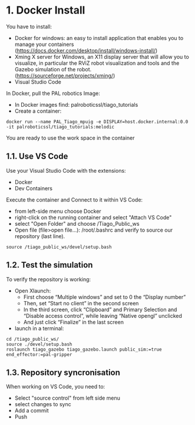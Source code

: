 # **1. Docker Install**

You have to install:
- Docker for windows: an easy to install application that enables you to manage your
containers (https://docs.docker.com/desktop/install/windows-install/)
- Xming X server for Windows, an X11 display server that will allow you to visualize, in
particular the RViZ robot visualization and tools and the Gazebo simulation of the
robot. (https://sourceforge.net/projects/xming/)
- Visual Studio Code

In Docker, pull the PAL robotics Image:
- In Docker images find: palroboticssl/tiago_tutorials
- Create a container:
```shell
docker run --name PAL_Tiago_mpuig -e DISPLAY=host.docker.internal:0.0 -it palroboticssl/tiago_tutorials:melodic
```
You are ready to use the work space in the container

## **1.1. Use VS Code**

Use your Visual Studio Code with the extensions:
- Docker
- Dev Containers

Execute the container and Connect to it within VS Code:
- from left-side menu choose Docker
- right-click on the running container and select "Attach VS Code"
- select "Open Folder" and choose /Tiago_Public_ws
- Open file (file>open file...): /root/.bashrc and verify to source our repository (last line).
```shell
source /tiago_public_ws/devel/setup.bash
```

## **1.2. Test the simulation**

To verify the repository is working:
- Open Xlaunch:
    - First choose “Multiple windows” and set to 0 the “Display number”
    - Then, set “Start no client” in the second screen
    - In the third screen, click “Clipboard” and Primary Selection and “Disable access control”, while leaving “Native opengl” unclicked
    - And just click “Finalize” in the last screen
- launch in a terminal:
```shell
cd /tiago_public_ws/
source ./devel/setup.bash
roslaunch tiago_gazebo tiago_gazebo.launch public_sim:=true end_effector:=pal-gripper
```
## **1.3. Repository syncronisation**

When working on VS Code, you need to:
- Select "source control" from left side menu
- select changes to sync
- Add a commit
- Push
